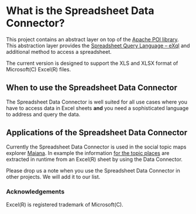 # What is the Spreadsheet Data Connector? #

This project contains an abstract layer on top of the [Apache POI library](http://poi.apache.org/). This abstraction layer provides the [Spreadsheet Query Language – eXql](http://code.google.com/p/spreadsheet-data-connector/wiki/QueryLanguage) and additional method to access a spreadsheet.

The current version is designed to support the XLS and XLSX format of Microsoft(C) Excel(R) files.

## When to use the Spreadsheet Data Connector ##

The Spreadsheet Data Connector is well suited for all use cases where you have to access data in Excel sheets **and** you need a sophisticated language to address and query the data.

## Applications of the Spreadsheet Data Connector ##

Currently the Spreadsheet Data Connector is used in the social topic maps explorer [Maiana](http://maiana.topicmapslab.de). In example the information [for the topic places](http://maiana.topicmapslab.de/u/cebit/tm/koordinaten-aus-excel/t/si%3Ahttp%3A%2F%2Fdbpedia.org%2Fontology%2FPlace) are extracted in runtime from an Excel(R) sheet by using the Data Connector.

Please drop us a note when you use the Spreadsheet Data Connector in other projects. We will add it to our list.

### Acknowledgements ###

Excel(R) is registered trademark of Microsoft(C).